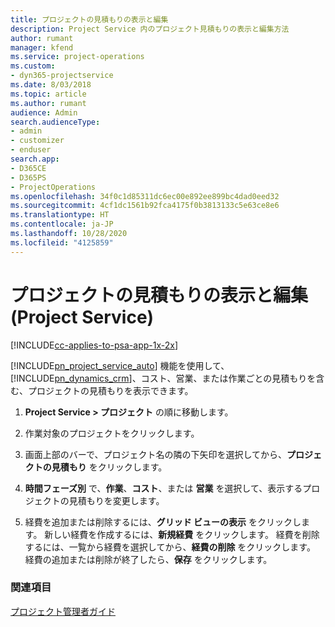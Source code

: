 ```yaml
---
title: プロジェクトの見積もりの表示と編集
description: Project Service 内のプロジェクト見積もりの表示と編集方法
author: rumant
manager: kfend
ms.service: project-operations
ms.custom:
- dyn365-projectservice
ms.date: 8/03/2018
ms.topic: article
ms.author: rumant
audience: Admin
search.audienceType:
- admin
- customizer
- enduser
search.app:
- D365CE
- D365PS
- ProjectOperations
ms.openlocfilehash: 34f0c1d85311dc6ec00e892ee899bc4dad0eed32
ms.sourcegitcommit: 4cf1dc1561b92fca4175f0b3813133c5e63ce8e6
ms.translationtype: HT
ms.contentlocale: ja-JP
ms.lasthandoff: 10/28/2020
ms.locfileid: "4125859"
---
```

# <a name="view-and-edit-project-estimates-project-service"></a>プロジェクトの見積もりの表示と編集 (Project Service)

[!INCLUDE[cc-applies-to-psa-app-1x-2x](../includes/cc-applies-to-psa-app-1x-2x.md)]

[!INCLUDE[pn_project_service_auto](../includes/pn-project-service-auto.md)] 機能を使用して、[!INCLUDE[pn_dynamics_crm](../includes/pn-dynamics-crm.md)]、コスト、営業、または作業ごとの見積もりを含む、プロジェクトの見積もりを表示できます。  
  
1.  **Project Service > プロジェクト** の順に移動します。  
  
2.  作業対象のプロジェクトをクリックします。  
  
3.  画面上部のバーで、プロジェクト名の隣の下矢印を選択してから、**プロジェクトの見積もり** をクリックします。  
  
4.  **時間フェーズ別** で、**作業**、**コスト**、または **営業** を選択して、表示するプロジェクトの見積もりを変更します。  
  
5.  経費を追加または削除するには、**グリッド ビューの表示** をクリックします。 新しい経費を作成するには、**新規経費** をクリックします。 経費を削除するには、一覧から経費を選択してから、**経費の削除** をクリックします。 経費の追加または削除が終了したら、**保存** をクリックします。  
  
### <a name="see-also"></a>関連項目  
 [プロジェクト管理者ガイド](../psa/project-manager-guide.md)

